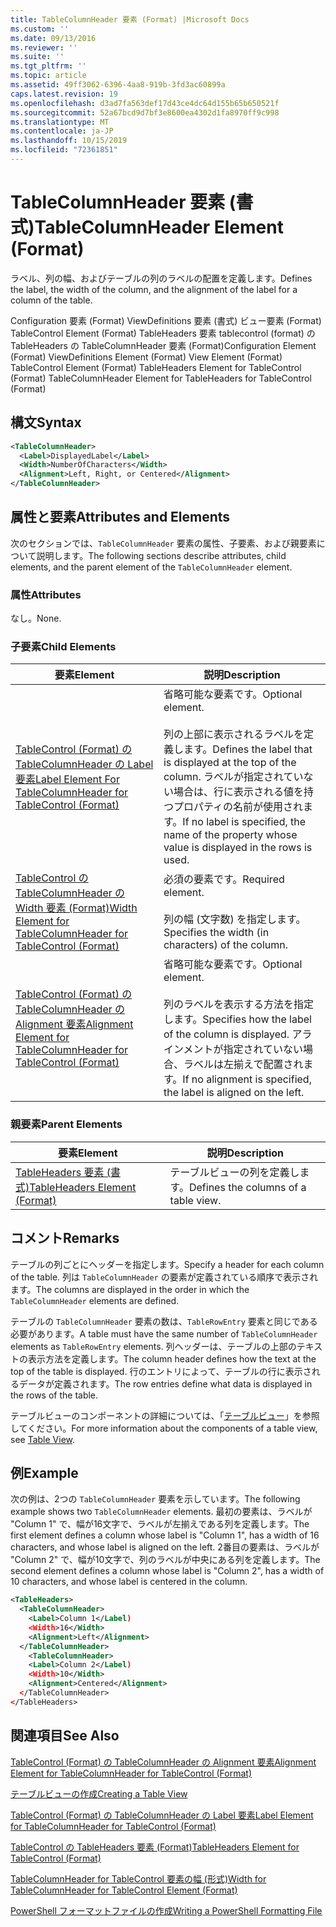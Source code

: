 ```yaml
---
title: TableColumnHeader 要素 (Format) |Microsoft Docs
ms.custom: ''
ms.date: 09/13/2016
ms.reviewer: ''
ms.suite: ''
ms.tgt_pltfrm: ''
ms.topic: article
ms.assetid: 49ff3062-6396-4aa8-919b-3fd3ac60899a
caps.latest.revision: 19
ms.openlocfilehash: d3ad7fa563def17d43ce4dc64d155b65b650521f
ms.sourcegitcommit: 52a67bcd9d7bf3e8600ea4302d1fa8970ff9c998
ms.translationtype: MT
ms.contentlocale: ja-JP
ms.lasthandoff: 10/15/2019
ms.locfileid: "72361851"
---
```

# <a name="tablecolumnheader-element-format"></a><span data-ttu-id="e7cd5-102">TableColumnHeader 要素 (書式)</span><span class="sxs-lookup"><span data-stu-id="e7cd5-102">TableColumnHeader Element (Format)</span></span>

<span data-ttu-id="e7cd5-103">ラベル、列の幅、およびテーブルの列のラベルの配置を定義します。</span><span class="sxs-lookup"><span data-stu-id="e7cd5-103">Defines the label, the width of the column, and the alignment of the label for a column of the table.</span></span>

<span data-ttu-id="e7cd5-104">Configuration 要素 (Format) ViewDefinitions 要素 (書式) ビュー要素 (Format) TableControl Element (Format) TableHeaders 要素 tablecontrol (format) の TableHeaders の TableColumnHeader 要素 (Format)</span><span class="sxs-lookup"><span data-stu-id="e7cd5-104">Configuration Element (Format) ViewDefinitions Element (Format) View Element (Format) TableControl Element (Format) TableHeaders Element for TableControl (Format) TableColumnHeader Element for TableHeaders for TableControl (Format)</span></span>

## <a name="syntax"></a><span data-ttu-id="e7cd5-105">構文</span><span class="sxs-lookup"><span data-stu-id="e7cd5-105">Syntax</span></span>

```xml
<TableColumnHeader>
  <Label>DisplayedLabel</Label>
  <Width>NumberOfCharacters</Width>
  <Alignment>Left, Right, or Centered</Alignment>
</TableColumnHeader>
```

## <a name="attributes-and-elements"></a><span data-ttu-id="e7cd5-106">属性と要素</span><span class="sxs-lookup"><span data-stu-id="e7cd5-106">Attributes and Elements</span></span>

<span data-ttu-id="e7cd5-107">次のセクションでは、`TableColumnHeader` 要素の属性、子要素、および親要素について説明します。</span><span class="sxs-lookup"><span data-stu-id="e7cd5-107">The following sections describe attributes, child elements, and the parent element of the `TableColumnHeader` element.</span></span>

### <a name="attributes"></a><span data-ttu-id="e7cd5-108">属性</span><span class="sxs-lookup"><span data-stu-id="e7cd5-108">Attributes</span></span>

<span data-ttu-id="e7cd5-109">なし。</span><span class="sxs-lookup"><span data-stu-id="e7cd5-109">None.</span></span>

### <a name="child-elements"></a><span data-ttu-id="e7cd5-110">子要素</span><span class="sxs-lookup"><span data-stu-id="e7cd5-110">Child Elements</span></span>

|<span data-ttu-id="e7cd5-111">要素</span><span class="sxs-lookup"><span data-stu-id="e7cd5-111">Element</span></span>|<span data-ttu-id="e7cd5-112">説明</span><span class="sxs-lookup"><span data-stu-id="e7cd5-112">Description</span></span>|
|-------------|-----------------|
|[<span data-ttu-id="e7cd5-113">TableControl (Format) の TableColumnHeader の Label 要素</span><span class="sxs-lookup"><span data-stu-id="e7cd5-113">Label Element For TableColumnHeader for TableControl (Format)</span></span>](./label-element-for-tablecolumnheader-for-tablecontrol-format.md)|<span data-ttu-id="e7cd5-114">省略可能な要素です。</span><span class="sxs-lookup"><span data-stu-id="e7cd5-114">Optional element.</span></span><br /><br /> <span data-ttu-id="e7cd5-115">列の上部に表示されるラベルを定義します。</span><span class="sxs-lookup"><span data-stu-id="e7cd5-115">Defines the label that is displayed at the top of the column.</span></span> <span data-ttu-id="e7cd5-116">ラベルが指定されていない場合は、行に表示される値を持つプロパティの名前が使用されます。</span><span class="sxs-lookup"><span data-stu-id="e7cd5-116">If no label is specified, the name of the property whose value is displayed in the rows is used.</span></span>|
|[<span data-ttu-id="e7cd5-117">TableControl の TableColumnHeader の Width 要素 (Format)</span><span class="sxs-lookup"><span data-stu-id="e7cd5-117">Width Element for TableColumnHeader for TableControl (Format)</span></span>](./width-element-for-tablecolumnheader-for-tablecontrol-format.md)|<span data-ttu-id="e7cd5-118">必須の要素です。</span><span class="sxs-lookup"><span data-stu-id="e7cd5-118">Required element.</span></span><br /><br /> <span data-ttu-id="e7cd5-119">列の幅 (文字数) を指定します。</span><span class="sxs-lookup"><span data-stu-id="e7cd5-119">Specifies the width (in characters) of the column.</span></span>|
|[<span data-ttu-id="e7cd5-120">TableControl (Format) の TableColumnHeader の Alignment 要素</span><span class="sxs-lookup"><span data-stu-id="e7cd5-120">Alignment Element for TableColumnHeader for TableControl (Format)</span></span>](./alignment-element-for-tablecolumnheader-for-tablecontrol-format.md)|<span data-ttu-id="e7cd5-121">省略可能な要素です。</span><span class="sxs-lookup"><span data-stu-id="e7cd5-121">Optional element.</span></span><br /><br /> <span data-ttu-id="e7cd5-122">列のラベルを表示する方法を指定します。</span><span class="sxs-lookup"><span data-stu-id="e7cd5-122">Specifies how the label of the column is displayed.</span></span> <span data-ttu-id="e7cd5-123">アラインメントが指定されていない場合、ラベルは左揃えで配置されます。</span><span class="sxs-lookup"><span data-stu-id="e7cd5-123">If no alignment is specified, the label is aligned on the left.</span></span>|

### <a name="parent-elements"></a><span data-ttu-id="e7cd5-124">親要素</span><span class="sxs-lookup"><span data-stu-id="e7cd5-124">Parent Elements</span></span>

|<span data-ttu-id="e7cd5-125">要素</span><span class="sxs-lookup"><span data-stu-id="e7cd5-125">Element</span></span>|<span data-ttu-id="e7cd5-126">説明</span><span class="sxs-lookup"><span data-stu-id="e7cd5-126">Description</span></span>|
|-------------|-----------------|
|[<span data-ttu-id="e7cd5-127">TableHeaders 要素 (書式)</span><span class="sxs-lookup"><span data-stu-id="e7cd5-127">TableHeaders Element (Format)</span></span>](./tableheaders-element-format.md)|<span data-ttu-id="e7cd5-128">テーブルビューの列を定義します。</span><span class="sxs-lookup"><span data-stu-id="e7cd5-128">Defines the columns of a table view.</span></span>|

## <a name="remarks"></a><span data-ttu-id="e7cd5-129">コメント</span><span class="sxs-lookup"><span data-stu-id="e7cd5-129">Remarks</span></span>

<span data-ttu-id="e7cd5-130">テーブルの列ごとにヘッダーを指定します。</span><span class="sxs-lookup"><span data-stu-id="e7cd5-130">Specify a header for each column of the table.</span></span> <span data-ttu-id="e7cd5-131">列は `TableColumnHeader` の要素が定義されている順序で表示されます。</span><span class="sxs-lookup"><span data-stu-id="e7cd5-131">The columns are displayed in the order in which the `TableColumnHeader` elements are defined.</span></span>

<span data-ttu-id="e7cd5-132">テーブルの `TableColumnHeader` 要素の数は、`TableRowEntry` 要素と同じである必要があります。</span><span class="sxs-lookup"><span data-stu-id="e7cd5-132">A table must have the same number of `TableColumnHeader` elements as `TableRowEntry` elements.</span></span> <span data-ttu-id="e7cd5-133">列ヘッダーは、テーブルの上部のテキストの表示方法を定義します。</span><span class="sxs-lookup"><span data-stu-id="e7cd5-133">The column header defines how the text at the top of the table is displayed.</span></span> <span data-ttu-id="e7cd5-134">行のエントリによって、テーブルの行に表示されるデータが定義されます。</span><span class="sxs-lookup"><span data-stu-id="e7cd5-134">The row entries define what data is displayed in the rows of the table.</span></span>

<span data-ttu-id="e7cd5-135">テーブルビューのコンポーネントの詳細については、「[テーブルビュー](./creating-a-table-view.md)」を参照してください。</span><span class="sxs-lookup"><span data-stu-id="e7cd5-135">For more information about the components of a table view, see [Table View](./creating-a-table-view.md).</span></span>

## <a name="example"></a><span data-ttu-id="e7cd5-136">例</span><span class="sxs-lookup"><span data-stu-id="e7cd5-136">Example</span></span>

<span data-ttu-id="e7cd5-137">次の例は、2つの `TableColumnHeader` 要素を示しています。</span><span class="sxs-lookup"><span data-stu-id="e7cd5-137">The following example shows two `TableColumnHeader` elements.</span></span> <span data-ttu-id="e7cd5-138">最初の要素は、ラベルが "Column 1" で、幅が16文字で、ラベルが左揃えである列を定義します。</span><span class="sxs-lookup"><span data-stu-id="e7cd5-138">The first element defines a column whose label is "Column 1", has a width of 16 characters, and whose label is aligned on the left.</span></span> <span data-ttu-id="e7cd5-139">2番目の要素は、ラベルが "Column 2" で、幅が10文字で、列のラベルが中央にある列を定義します。</span><span class="sxs-lookup"><span data-stu-id="e7cd5-139">The second element defines a column whose label is "Column 2", has a width of 10 characters, and whose label is centered in the column.</span></span>

```xml
<TableHeaders>
  <TableColumnHeader>
    <Label>Column 1</Label)
    <Width>16</Width>
    <Alignment>Left</Alignment>
  </TableColumnHeader>
    <TableColumnHeader>
    <Label>Column 2</Label)
    <Width>10</Width>
    <Alignment>Centered</Alignment>
  </TableColumnHeader>
</TableHeaders>
```

## <a name="see-also"></a><span data-ttu-id="e7cd5-140">関連項目</span><span class="sxs-lookup"><span data-stu-id="e7cd5-140">See Also</span></span>

[<span data-ttu-id="e7cd5-141">TableControl (Format) の TableColumnHeader の Alignment 要素</span><span class="sxs-lookup"><span data-stu-id="e7cd5-141">Alignment Element for TableColumnHeader for TableControl (Format)</span></span>](./alignment-element-for-tablecolumnheader-for-tablecontrol-format.md)

[<span data-ttu-id="e7cd5-142">テーブルビューの作成</span><span class="sxs-lookup"><span data-stu-id="e7cd5-142">Creating a Table View</span></span>](./creating-a-table-view.md)

[<span data-ttu-id="e7cd5-143">TableControl (Format) の TableColumnHeader の Label 要素</span><span class="sxs-lookup"><span data-stu-id="e7cd5-143">Label Element for TableColumnHeader for TableControl (Format)</span></span>](./label-element-for-tablecolumnheader-for-tablecontrol-format.md)

[<span data-ttu-id="e7cd5-144">TableControl の TableHeaders 要素 (Format)</span><span class="sxs-lookup"><span data-stu-id="e7cd5-144">TableHeaders Element for TableControl (Format)</span></span>](./tableheaders-element-format.md)

[<span data-ttu-id="e7cd5-145">TableColumnHeader for TableControl 要素の幅 (形式)</span><span class="sxs-lookup"><span data-stu-id="e7cd5-145">Width for TableColumnHeader for TableControl Element (Format)</span></span>](./width-element-for-tablecolumnheader-for-tablecontrol-format.md)

[<span data-ttu-id="e7cd5-146">PowerShell フォーマットファイルの作成</span><span class="sxs-lookup"><span data-stu-id="e7cd5-146">Writing a PowerShell Formatting File</span></span>](./writing-a-powershell-formatting-file.md)
